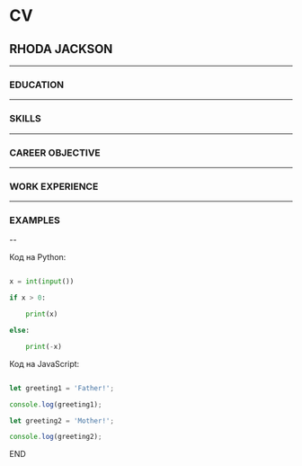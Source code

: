 # CV

## RHODA JACKSON


---

### EDUCATION


---

### SKILLS


---

### CAREER OBJECTIVE


---

### WORK EXPERIENCE


---
































### EXAMPLES  
--

Код на Python:

```python

x = int(input())

if x > 0:

    print(x)

else:

    print(-x)

```

Код на JavaScript:

```javascript

let greeting1 = 'Father!';

console.log(greeting1);

let greeting2 = 'Mother!';

console.log(greeting2);

```
END